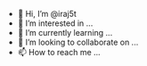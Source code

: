 - 👋 Hi, I’m @iraj5t
- 👀 I’m interested in ...
- 🌱 I’m currently learning ...
- 💞️ I’m looking to collaborate on ...
- 📫 How to reach me ...

<!---
iraj5t/iraj5t is a ✨ special ✨ repository because its `README.md` (this file) appears on your GitHub profile.
You can click the Preview link to take a look at your changes.
--->
